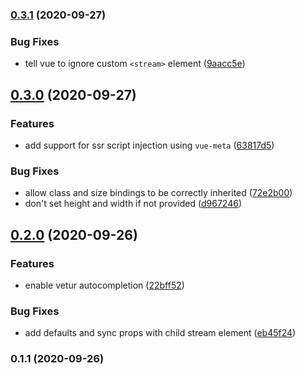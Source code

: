 ### [0.3.1](https://github.com/danielroe/stream-vue/compare/0.3.0...0.3.1) (2020-09-27)


### Bug Fixes

* tell vue to ignore custom `<stream>` element ([9aacc5e](https://github.com/danielroe/stream-vue/commit/9aacc5e8dc0a6c7dafebb735a534b2d47b68f953))

## [0.3.0](https://github.com/danielroe/stream-vue/compare/0.2.0...0.3.0) (2020-09-27)


### Features

* add support for ssr script injection using `vue-meta` ([63817d5](https://github.com/danielroe/stream-vue/commit/63817d543f6579732716dc745509de469263dcef))


### Bug Fixes

* allow class and size bindings to be correctly inherited ([72e2b00](https://github.com/danielroe/stream-vue/commit/72e2b002bafa30c42cca6286c9cc60cdf7d9ec94))
* don't set height and width if not provided ([d967246](https://github.com/danielroe/stream-vue/commit/d96724641c3d968614ba351bb1f2fdbde80aca69))

## [0.2.0](https://github.com/danielroe/stream-vue/compare/0.1.1...0.2.0) (2020-09-26)


### Features

* enable vetur autocompletion ([22bff52](https://github.com/danielroe/stream-vue/commit/22bff52eb51df09d94ccc7e20346ec0c0b90cf76))


### Bug Fixes

* add defaults and sync props with child stream element ([eb45f24](https://github.com/danielroe/stream-vue/commit/eb45f245128c16ba315a07cfcd1c909e60faa380))

### 0.1.1 (2020-09-26)

